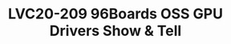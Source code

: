 ---
categories:
- lvc20
description: 96Boards keeps OSS first and we love OSS GPU Drivers. This will be a
  show and tell session about all the 96Boards development boards that are capable
  and run OSS GPU drivers.<br /> The session will introduce the GNU/Linux Graphics
  stack and the concept of Reverse Engineered GPU Drivers. Followed by a lots of Demos
  or pre-recorded videos of devices running benchmarks.
image: /assets/images/featured-images/lvc20/LVC20-209.png
session_id: LVC20-209
session_room: '[Track 1] IoT/Edge/Embedded'
session_slot:
  end_time: 2020-09-23 10:55
  start_time: 2020-09-23 10:30
session_speakers:
- speaker_bio: Open source software and hardware enthusiast. Currently working at
    96Boards, Linaro as a full-time Maker.
  speaker_company: Linaro
  speaker_image: http://avatars.sched.co/2/b9/7234964/avatar.jpg.320x320px.jpg?0b4
  speaker_name: Sahaj Sarup
  speaker_position: Applications Engineer, 96Boards
  speaker_role: speaker
session_track: 96Boards
tag: session
tags: 96Boards
title: LVC20-209 96Boards OSS GPU Drivers Show & Tell
---